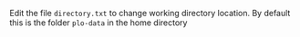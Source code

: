 Edit the file `directory.txt` to change working directory location. By default this is the folder `plo-data` in the home directory
